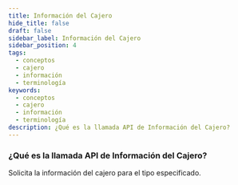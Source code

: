 ```yaml
---
title: Información del Cajero
hide_title: false
draft: false
sidebar_label: Información del Cajero
sidebar_position: 4
tags:
  - conceptos
  - cajero
  - información
  - terminología
keywords:
  - conceptos
  - cajero
  - información
  - terminología
description: ¿Qué es la llamada API de Información del Cajero?
---
```


### ¿Qué es la llamada API de Información del Cajero?

Solicita la información del cajero para el tipo especificado.
